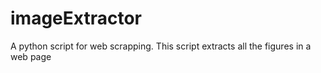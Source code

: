 # imageExtractor
A python script for web scrapping. This script extracts all the figures in a web page
